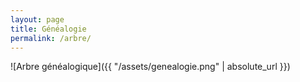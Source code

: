 ```yaml
---
layout: page
title: Généalogie
permalink: /arbre/
---
```


![Arbre généalogique]({{ "/assets/genealogie.png" | absolute_url }})
